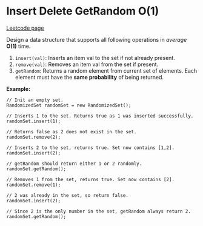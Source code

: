 # Insert Delete GetRandom O(1)
[Leetcode page](https://leetcode.com/problems/insert-delete-getrandom-o1/description)

Design a data structure that supports all following operations in _average_
**O(1)** time.

  1. `insert(val)`: Inserts an item val to the set if not already present.
  2. `remove(val)`: Removes an item val from the set if present.
  3. `getRandom`: Returns a random element from current set of elements. Each element must have the **same probability** of being returned.

**Example:**

    
    
    // Init an empty set.
    RandomizedSet randomSet = new RandomizedSet();
    
    // Inserts 1 to the set. Returns true as 1 was inserted successfully.
    randomSet.insert(1);
    
    // Returns false as 2 does not exist in the set.
    randomSet.remove(2);
    
    // Inserts 2 to the set, returns true. Set now contains [1,2].
    randomSet.insert(2);
    
    // getRandom should return either 1 or 2 randomly.
    randomSet.getRandom();
    
    // Removes 1 from the set, returns true. Set now contains [2].
    randomSet.remove(1);
    
    // 2 was already in the set, so return false.
    randomSet.insert(2);
    
    // Since 2 is the only number in the set, getRandom always return 2.
    randomSet.getRandom();
    

